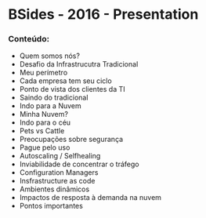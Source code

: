 # BSides - 2016 - Presentation  #

### Conteúdo: ###

* Quem somos nós?
* Desafio da Infrastrucutra Tradicional
* Meu perímetro
* Cada empresa tem seu ciclo
* Ponto de vista dos clientes da TI
* Saindo do tradicional
* Indo para a Nuvem
* Minha Nuvem?
* Indo para o céu
* Pets vs Cattle
* Preocupações sobre segurança
* Pague pelo uso
* Autoscaling / Selfhealing
* Inviabilidade de concentrar o tráfego
* Configuration Managers
* Insfrastructure as code
* Ambientes dinâmicos
* Impactos de resposta à demanda na nuvem
* Pontos importantes
